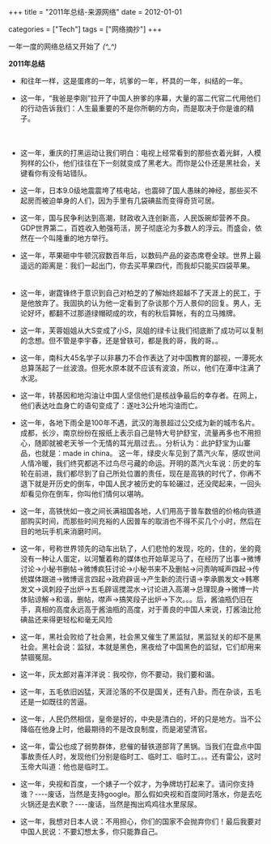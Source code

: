 +++
title = "2011年总结-来源网络"
date = 2012-01-01

categories = ["Tech"]
tags = ["网络摘抄"]
+++

一年一度的网络总结又开始了 *(^_^)*

**2011年总结**

- 和往年一样，这是蛋疼的一年，坑爹的一年，杯具的一年，纠结的一年。


- 这一年，“我爸是李刚”拉开了中国人拚爹的序幕，大量的富二代官二代用他们的行动告诉我们：人生最重要的不是你所朝的方向，而是取决于你是谁的精子。

　　
- 这一年，重庆的打黑运动让我们明白：电视上经常看到的那些衣着光鲜，人模狗样的公仆，他们往往在下一刻就变成了黑老大。而你是公仆还是黑社会，关键看你有没有站错队。
　　

- 这一年，日本9.0级地震震垮了核电站，也震碎了国人愚昧的神经，那些买不起房而被迫单身的人们，因为手里有几袋碘盐而变得奇货可居。

- 这一年，国与民争利达到高潮，财政收入连创新高，人民饭碗却营养不良。GDP世界第二，百姓收入勉强苟活，房子彻底沦为多数人的浮云。而盛会，依然在一个叫隆重的地方举行。

- 这一年，苹果砸中牛顿沉寂数百年后，以数码产品的姿态席卷全球。世界上最遥远的距离是：我们一起出门，你去买苹果四代，而我却只能买四袋苹果。
　　
- 这一年，谢霆锋终于意识到自己对柏芝的了解始终超越不了天涯上的民工，于是他放弃了。我固执的认为他一定看到了杂谈那个万人景仰的回复。男人，无论好坏，都翻不过那道绿帽砌成的坎，有的秋后算帐，有的立马摊牌。
　　
- 这一年，芙蓉姐姐从大S变成了小S，凤姐的绿卡让我们彻底断了成功可以复制的念想。但不管是李宇春，还是曾轶可，都是我的哥，我的哥。。

- 这一年，南科大45名学子以非暴力不合作表达了对中国教育的鄙视，一潭死水总算荡起了一丝波浪。但死水原本就不应该有波浪，所以，他们在潭中注满了水泥。

- 这一年，转基因和地沟油让中国人坚信他们是核战争最后的幸存者。在网上，他们表达吐血身亡的语句变成了：遂吐3公升地沟油而亡。

- 这一年，各地下雨全是100年不遇，武汉的海景超过公交成为新的城市名片。成都，长沙，南京纷纷在报纸上表示自己是特大号护舒宝，流量再多也不用担心，随即就被老天爷一个无情的耳光扇过去。。分析认为：此护舒宝为山寨品，也就是：made in china。
这一年，绿皮火车见到了蒸汽火车，感叹世间人情冷暖，我们终究都逃不过鸟尽弓藏的命运。开明的蒸汽火车说：历史的车轮在前进，我们都尽到了自己所处位置的责任，现在是高铁的时代了，你再不退下就是开历史的倒车，中国人民才被历史的车轮碾过，还没爬起来，一回头却看见你在倒车，你叫他们情何以堪呐。

- 这一年，高铁恍如一夜之间长满祖国各地，人们用高于普车数倍的价格向铁道部购买时间，而那些时间充裕的人因普车的取消也不得不买几个小时，然后在目的地玩手机来消磨时间。

- 这一年，号称世界领先的动车出轨了，人们悲怆的发现，吃的，住的，坐的竟没有一种让人蛋定，以河蟹着称的媒体也开始草泥马了，在经历了出事→微博讨论→小秘书删帖→微博疯狂讨论→小秘书来不及删帖→问责呐喊声四起→传统媒体跟进→微博谣言四起→政府辟谣→产生新的流行语→李承鹏发文→韩寒发文→讽刺段子出炉→五毛辟谣搅混水→讨论进入高潮→总理现身→微博一片体贴谅解→和谐，删帖，噤声→搞笑段子出炉→下次。。。后，酱油瓶仍旧在手，真相的高度永远高于酱油瓶的高度，对于善良的中国人来说，打酱油比抢碘盐还来得更轻松和毫无风险

- 这一年，黑社会败给了社会黑，社会黑又催生了黑监狱，黑监狱关的却不是黑社会。黑社会说：监狱，本就是黑色，黑夜给了中国黑色的监狱，它们却用来禁锢冤屈。

- 这一年，灰太郎对喜洋洋说：我咬你，你不要动，我们要和谐。

- 这一年，五毛依旧凶猛，天涯沦落的不仅是国关，还有八卦。而在杂谈，五毛还是一如既往的苦逼。

- 这一年，人民仍然相信，皇帝是好的，中央是清白的，坏的只是地方。当不公降临在他身上时，他最期待的不是改良制度，而是渴望清官。

- 这一年，雷公也成了弱势群体，悲催的替铁道部背了黑锅。当我们在盘点中国事故责任人时，发现他们分别是临时工、临时工、临时工。。。还有雷公，这时玉帝大叫道：他也是临时工。

- 这一年，央视和百度，一个婊子一个奴才，为争牌坊打起来了。请问你支持谁？----废话，当然是支持google。那么假如央视和百度同时落水，你是去吃火锅还是去K歌？----废话，当然是掏出鸡鸡往水里尿尿。

- 这一年，我想对日本人说：不用担心，你们的国家不会抛弃你们！最后我要对中国人民说：不要幻想太多，你只能靠自己。


